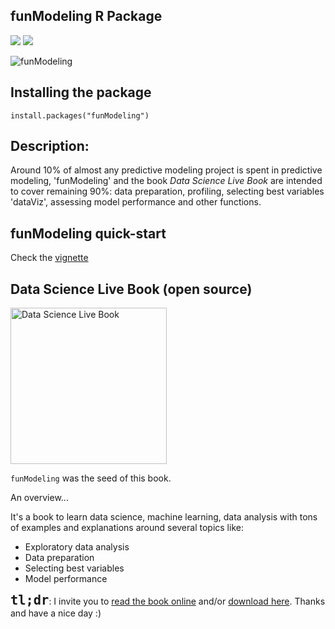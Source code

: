 ## funModeling R Package

![](http://cranlogs.r-pkg.org/badges/funModeling)
![](http://cranlogs.r-pkg.org/badges/grand-total/funModeling?color=orange)

![funModeling](https://datascienceheroes.com/img/blog/funModeling_cover.png)

## Installing the package

```
install.packages("funModeling")
```

## Description:

Around 10% of almost any predictive modeling project is spent in predictive modeling, 'funModeling' and the book *Data Science Live Book* are intended to cover remaining 90%: data preparation, profiling, selecting best variables 'dataViz', assessing model performance and other functions.

## funModeling quick-start

Check the [vignette](https://cran.r-project.org/web/packages/funModeling/vignettes/funModeling_quickstart.html)

## Data Science Live Book (open source)

<img src="https://datascienceheroes.com/img/blog/data-science-live-book-cover-2.png" alt="Data Science Live Book" width="250px">



`funModeling` was the seed of this book.

An overview...

It's a book to learn data science, machine learning, data analysis with tons of examples and explanations around several topics like:

- Exploratory data analysis
- Data preparation
- Selecting best variables
- Model performance


<font size="+2">**`tl;dr`**</font>: I invite you to <a href="https://livebook.datascienceheroes.com" target="blank">read the book online</a> and/or <a href="https://livebook.datascienceheroes.com/download-book.html" target="blank">download here</a>. Thanks and have a nice day :)
